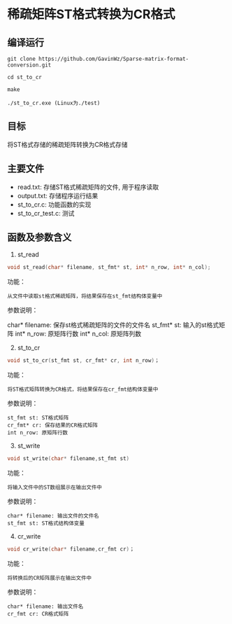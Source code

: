 # 稀疏矩阵ST格式转换为CR格式

## 编译运行

```
git clone https://github.com/GavinWz/Sparse-matrix-format-conversion.git

cd st_to_cr

make

./st_to_cr.exe (Linux为./test)
```
## 目标

将ST格式存储的稀疏矩阵转换为CR格式存储

## 主要文件

* read.txt: 存储ST格式稀疏矩阵的文件, 用于程序读取
* output.txt: 存储程序运行结果
* st_to_cr.c: 功能函数的实现
* st_to_cr_test.c: 测试

## 函数及参数含义
1. st_read
```c
void st_read(char* filename, st_fmt* st, int* n_row, int* n_col);
```
功能：

    从文件中读取st格式稀疏矩阵，将结果保存在st_fmt结构体变量中

参数说明：

char* filename: 保存st格式稀疏矩阵的文件的文件名
st_fmt* st: 输入的st格式矩阵
int* n_row: 原矩阵行数
int* n_col: 原矩阵列数


2. st_to_cr
```c
void st_to_cr(st_fmt st, cr_fmt* cr, int n_row)；
```
功能：

    将ST格式矩阵转换为CR格式，将结果保存在cr_fmt结构体变量中

参数说明：

    st_fmt st: ST格式矩阵
    cr_fmt* cr: 保存结果的CR格式矩阵
    int n_row: 原矩阵行数

3. st_write
```c
void st_write(char* filename,st_fmt st)
```
功能：

    将输入文件中的ST数组展示在输出文件中

参数说明：

    char* filename: 输出文件的文件名
    st_fmt st: ST格式结构体变量

4. cr_write
```c
void cr_write(char* filename,cr_fmt cr)；
```
功能：
    
    将转换后的CR矩阵展示在输出文件中

参数说明：

    char* filename: 输出文件名
    cr_fmt cr: CR格式矩阵

